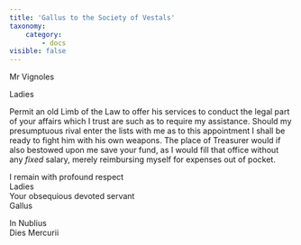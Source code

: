 ```yaml
---
title: 'Gallus to the Society of Vestals'
taxonomy:
    category:
        - docs
visible: false
---
```

<div class="author">Mr Vignoles</div>

Ladies

Permit an old Limb of the Law to offer his services to conduct the legal part of your affairs which I trust are such as to require my assistance. Should my presumptuous rival enter the lists with me as to this appointment I shall be ready to fight him with his own weapons. The place of Treasurer would if also bestowed upon me save your fund, as I would fill that office without any *fixed* salary, merely reimbursing myself for expenses out of pocket.  

I remain with profound respect  
Ladies  
Your obsequious devoted servant  
Gallus

In Nublius  
Dies Mercurii